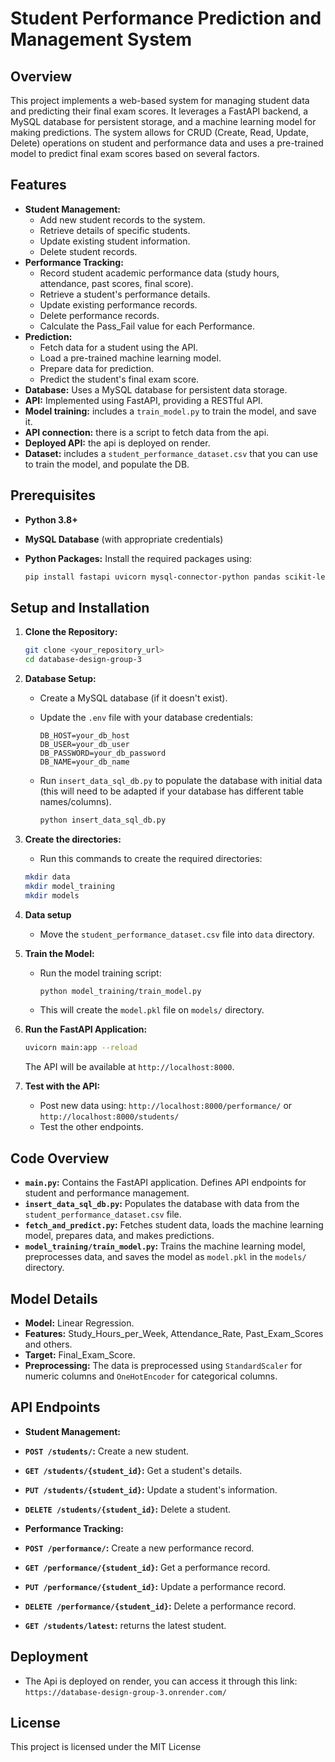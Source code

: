 # Student Performance Prediction and Management System

## Overview

This project implements a web-based system for managing student data and predicting their final exam scores. It leverages a FastAPI backend, a MySQL database for persistent storage, and a machine learning model for making predictions. The system allows for CRUD (Create, Read, Update, Delete) operations on student and performance data and uses a pre-trained model to predict final exam scores based on several factors.

## Features

*   **Student Management:**
    *   Add new student records to the system.
    *   Retrieve details of specific students.
    *   Update existing student information.
    *   Delete student records.
*   **Performance Tracking:**
    *   Record student academic performance data (study hours, attendance, past scores, final score).
    *   Retrieve a student's performance details.
    *   Update existing performance records.
    *   Delete performance records.
    * Calculate the Pass_Fail value for each Performance.
*   **Prediction:**
    *   Fetch data for a student using the API.
    *   Load a pre-trained machine learning model.
    *   Prepare data for prediction.
    *   Predict the student's final exam score.
*   **Database:** Uses a MySQL database for persistent data storage.
*   **API:** Implemented using FastAPI, providing a RESTful API.
* **Model training:** includes a `train_model.py` to train the model, and save it.
* **API connection:** there is a script to fetch data from the api.
* **Deployed API:** the api is deployed on render.
* **Dataset:** includes a `student_performance_dataset.csv` that you can use to train the model, and populate the DB.

## Prerequisites

*   **Python 3.8+**
*   **MySQL Database** (with appropriate credentials)
*   **Python Packages:** Install the required packages using:

    ```bash
    pip install fastapi uvicorn mysql-connector-python pandas scikit-learn joblib python-dotenv requests
    ```

## Setup and Installation

1.  **Clone the Repository:**

    ```bash
    git clone <your_repository_url>
    cd database-design-group-3
    ```

2.  **Database Setup:**
    *   Create a MySQL database (if it doesn't exist).
    *   Update the `.env` file with your database credentials:

        ```
        DB_HOST=your_db_host
        DB_USER=your_db_user
        DB_PASSWORD=your_db_password
        DB_NAME=your_db_name
        ```

    *   Run `insert_data_sql_db.py` to populate the database with initial data (this will need to be adapted if your database has different table names/columns).
        ```bash
        python insert_data_sql_db.py
        ```
3. **Create the directories:**
    * Run this commands to create the required directories:
    ```bash
    mkdir data
    mkdir model_training
    mkdir models
    ```

4.  **Data setup**
    * Move the `student_performance_dataset.csv` file into `data` directory.

5.  **Train the Model:**
    *   Run the model training script:

        ```bash
        python model_training/train_model.py
        ```
    * This will create the `model.pkl` file on `models/` directory.

6.  **Run the FastAPI Application:**

    ```bash
    uvicorn main:app --reload
    ```
    The API will be available at `http://localhost:8000`.

7. **Test with the API:**
    * Post new data using: `http://localhost:8000/performance/` or `http://localhost:8000/students/`
    * Test the other endpoints.

## Code Overview

*   **`main.py`:** Contains the FastAPI application. Defines API endpoints for student and performance management.
*   **`insert_data_sql_db.py`:**  Populates the database with data from the `student_performance_dataset.csv` file.
*   **`fetch_and_predict.py`:** Fetches student data, loads the machine learning model, prepares data, and makes predictions.
*   **`model_training/train_model.py`:** Trains the machine learning model, preprocesses data, and saves the model as `model.pkl` in the `models/` directory.

## Model Details

*   **Model:** Linear Regression.
*   **Features:**  Study_Hours_per_Week, Attendance_Rate, Past_Exam_Scores and others.
*   **Target:** Final_Exam_Score.
*   **Preprocessing:** The data is preprocessed using `StandardScaler` for numeric columns and `OneHotEncoder` for categorical columns.

## API Endpoints
*   **Student Management:**
*   **`POST /students/`:** Create a new student.
*   **`GET /students/{student_id}`:** Get a student's details.
*   **`PUT /students/{student_id}`:** Update a student's information.
*   **`DELETE /students/{student_id}`:** Delete a student.

*   **Performance Tracking:**
*   **`POST /performance/`:** Create a new performance record.
*   **`GET /performance/{student_id}`:** Get a performance record.
*   **`PUT /performance/{student_id}`:** Update a performance record.
*   **`DELETE /performance/{student_id}`:** Delete a performance record.
*   **`GET /students/latest`:** returns the latest student.

## Deployment

* The Api is deployed on render, you can access it through this link: `https://database-design-group-3.onrender.com/`

## License

This project is licensed under the MIT License
